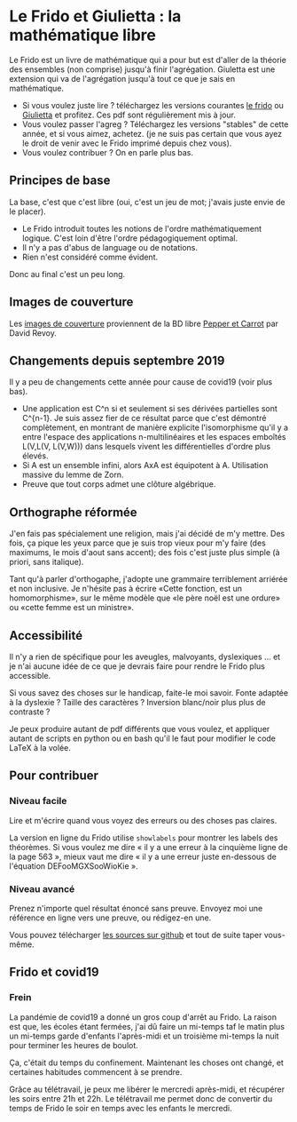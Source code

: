 # Le Frido et Giulietta : la mathématique libre


Le Frido est un livre de mathématique qui a pour but est d'aller de la théorie des ensembles (non comprise) jusqu'à finir l'agrégation. Giuletta est une extension qui va de l'agrégation jusqu'à tout ce que je sais en mathématique.

- Si vous voulez juste lire ? téléchargez les versions courantes [le frido](https://laurent.claessens-donadello.eu/pdf/lefrido.pdf) ou [Giulietta](https://laurent.claessens-donadello.eu/pdf/giulietta.pdfhttp://laurent.claessens-donadello.eu/pdf/giulietta.pdf) et profitez. Ces pdf sont régulièrement mis à jour.
- Vous voulez passer l'agreg ? Téléchargez les versions "stables" de cette année, et si vous aimez, achetez. (je ne suis pas certain que vous ayez le droit de venir avec le Frido imprimé depuis chez vous).
- Vous voulez contribuer ? On en parle plus bas.

## Principes de base

La base, c'est que c'est libre (oui, c'est un jeu de mot; j'avais juste envie de le placer).

- Le Frido introduit toutes les notions de l'ordre mathématiquement logique. C'est loin d'être l'ordre pédagogiquement optimal.
- Il n'y a pas d'abus de language ou de notations.
- Rien n'est considéré comme évident.

Donc au final c'est un peu long.

## Images de couverture

Les [images de couverture](https://github.com/LaurentClaessens/mazhe/tree/master/python/Pepper_Carrot) proviennent de la BD libre [Pepper et Carrot](https://www.peppercarrot.com/fr/) par David Revoy.

## Changements depuis septembre 2019

Il y a peu de changements cette année pour cause de covid19 (voir plus bas).

- Une application est C^n si et seulement si ses dérivées partielles sont C^{n-1}. Je suis assez fier de ce résultat parce que c'est démontré complètement, en montrant de manière explicite l'isomorphisme qu'il y a entre l'espace des applications n-multilinéaires et les espaces emboîtés L(V,L(V, L(V,W))) dans lesquels vivent les différentielles d'ordre plus élevés.
- Si A est un ensemble infini, alors AxA est équipotent à A. Utilisation massive du lemme de Zorn.
- Preuve que tout corps admet une clôture algébrique.
    
## Orthographe réformée

J'en fais pas spécialement une religion, mais j'ai décidé de m'y mettre. Des fois, ça pique les yeux parce que je suis trop vieux pour m'y faire (des maximums, le mois d'aout sans accent); des fois c'est juste plus simple (à priori, sans italique).

Tant qu'à parler d'orthogaphe, j'adopte une grammaire terriblement arriérée et non inclusive. Je n'hésite pas à écrire «Cette fonction, est un homomorphisme», sur le même modèle que «le père noël est une ordure» ou «cette femme est un ministre».

## Accessibilité

Il n'y a rien de spécifique pour les aveugles, malvoyants, dyslexiques ... et je n'ai aucune idée de ce que je devrais faire pour rendre le Frido plus accessible.

Si vous savez des choses sur le handicap, faite-le moi savoir. Fonte adaptée à la dyslexie ? Taille des caractères ? Inversion blanc/noir plus plus de contraste ?

Je peux produire autant de pdf différents que vous voulez, et appliquer autant de scripts en python ou en bash qu'il le faut pour modifier le code LaTeX à la volée.

## Pour contribuer

### Niveau facile

Lire et m'écrire quand vous voyez des erreurs ou des choses pas claires.

La version en ligne du Frido utilise `showlabels` pour montrer les labels des théorèmes. Si vous voulez me dire « il y a une erreur à la cinquième ligne de la page 563 », mieux vaut me dire « il y a une erreur juste en-dessous de l'équation DEFooMGXSooWioKie ».

### Niveau avancé

Prenez n'importe quel résultat énoncé sans preuve. Envoyez moi une référence en ligne vers une preuve, ou rédigez-en une.

Vous pouvez télécharger [les sources sur github](https://github.com/LaurentClaessens/mazhe) et tout de suite taper vous-même.

## Frido et covid19

### Frein

La pandémie de covid19 a donné un gros coup d'arrêt au Frido. La raison est que, les écoles étant fermées, j'ai dû faire un mi-temps taf le matin plus un mi-temps garde d'enfants l'après-midi et un troisième mi-temps la nuit pour terminer les heures de boulot.

Ça, c'était du temps du confinement. Maintenant les choses ont changé, et certaines habitudes commencent à se prendre.

Grâce au télétravail, je peux me libérer le mercredi après-midi, et récupérer les soirs entre 21h et 22h. Le télétravail me permet donc de convertir du temps de Frido le soir en temps avec les enfants le mercredi.
